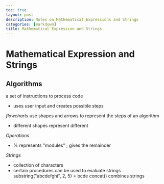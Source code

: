 ```yaml
---
toc: true
layout: post
description: Notes on Mathematical Expressions and Strings
categories: [markdown]
title: Mathematical Expression and Strings
---
```


# Mathematical Expression and Strings

## Algorithms
a set of instructions to process code
- uses user input and creates possible steps

*flowcharts*
use shapes and arrows to represent the steps of an algorithm
- different shapes represent different 

*Operations*
- % represents "modules" ; gives the remainder

*Strings*
- collection of characters
- certain procedures can be used to evaluate strings
substring("abcdefghi", 2, 5) = bcde
concat() combines strings